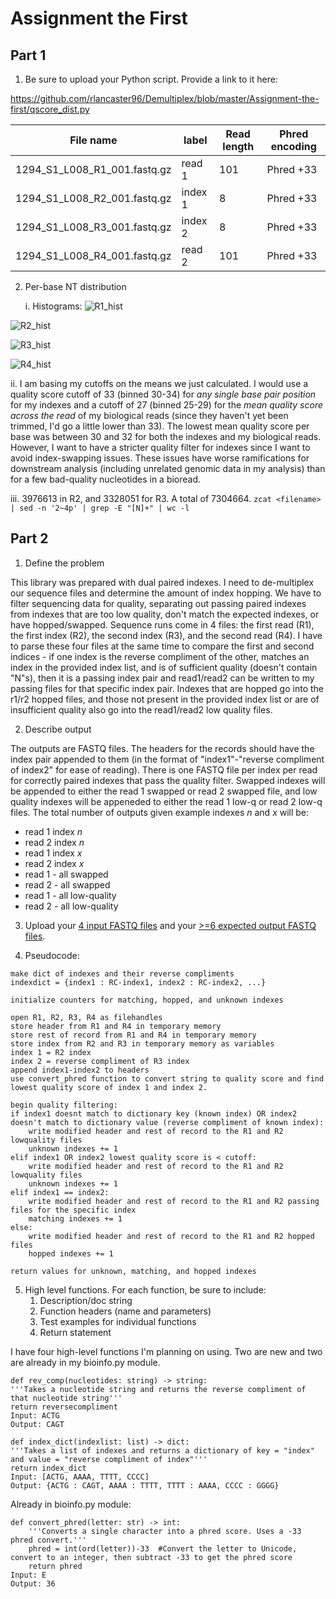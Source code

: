 # Assignment the First

## Part 1
1. Be sure to upload your Python script. Provide a link to it here:

https://github.com/rlancaster96/Demultiplex/blob/master/Assignment-the-first/qscore_dist.py

| File name | label | Read length | Phred encoding |
|---|---|---|---|
| 1294_S1_L008_R1_001.fastq.gz | read 1 | 101 | Phred +33 |
| 1294_S1_L008_R2_001.fastq.gz | index 1 | 8 | Phred +33 |
| 1294_S1_L008_R3_001.fastq.gz | index 2 | 8 | Phred +33 |
| 1294_S1_L008_R4_001.fastq.gz | read 2 | 101 | Phred +33 |

2. Per-base NT distribution

   i. Histograms:
![R1_hist](https://github.com/rlancaster96/Demultiplex/assets/136844363/82f72a0a-cfb2-4edf-83ee-23431fa43d51)

![R2_hist](https://github.com/rlancaster96/Demultiplex/assets/136844363/df00c274-20ef-4ea5-9c7c-b78ce9d89b84)

![R3_hist](https://github.com/rlancaster96/Demultiplex/assets/136844363/6b12e9ae-ecd2-41cf-ad2d-684199663e7b)

![R4_hist](https://github.com/rlancaster96/Demultiplex/assets/136844363/6b4cf3ee-3a66-4e9a-8b88-f36f6e745e94)


ii. I am basing my cutoffs on the means we just calculated. I would use a quality score cutoff of 33 (binned 30-34) for *any single base pair position* for my indexes and a cutoff of 27 (binned 25-29) for the *mean quality score across the read* of my biological reads (since they haven't yet been trimmed, I'd go a little lower than 33). The lowest mean quality score per base was between 30 and 32 for both the indexes and my biological reads. However, I want to have a stricter quality filter for indexes since I want to avoid index-swapping issues. These issues have worse ramifications for downstream analysis (including unrelated genomic data in my analysis) than for a few bad-quality nucleotides in a bioread. 

iii. 3976613 in R2, and 3328051 for R3. A total of 7304664. 
	    ```
	    zcat <filename> | sed -n '2~4p' | grep -E "[N]+" | wc -l 
	    ```

## Part 2
1. Define the problem

This library was prepared with dual paired indexes. I need to de-multiplex our sequence files and determine the amount of index hopping. We have to filter sequencing data for quality, separating out passing paired indexes from indexes that are too low quality, don't match the expected indexes, or have hopped/swapped.
Sequence runs come in 4 files: the first read (R1), the first index (R2), the second index (R3), and the second read (R4). I have to parse these four files at the same time to compare the first and second indices - if one index is the reverse compliment of the other, matches an index in the provided index list, and is of sufficient quality (doesn't contain "N"s), then it is a passing index pair and read1/read2 can be written to my passing files for that specific index pair. Indexes that are hopped go into the r1/r2 hopped files, and those not present in the provided index list or are of insufficient quality also go into the read1/read2 low quality files.

2. Describe output

The outputs are FASTQ files. The headers for the records should have the index pair appended to them (in the format of "index1"-"reverse compliment of index2" for ease of reading). There is one FASTQ file per index per read for correctly paired indexes that pass the quality filter. Swapped indexes will be appended to either the read 1 swapped or read 2 swapped file, and low quality indexes will be appeneded to either the read 1 low-q or read 2 low-q files. The total number of outputs given example indexes *n* and *x* will be:
- read 1 index *n*
- read 2 index *n*
- read 1 index *x*
- read 2 index *x*
- read 1 - all swapped
- read 2 - all swapped
- read 1 - all low-quality
- read 2 - all low-quality 

3. Upload your [4 input FASTQ files](../TEST-input_FASTQ) and your [>=6 expected output FASTQ files](../TEST-output_FASTQ).

4. Pseudocode: 
```
make dict of indexes and their reverse compliments 
indexdict = {index1 : RC-index1, index2 : RC-index2, ...}

initialize counters for matching, hopped, and unknown indexes

open R1, R2, R3, R4 as filehandles
store header from R1 and R4 in temporary memory 
store rest of record from R1 and R4 in temporary memory 
store index from R2 and R3 in temporary memory as variables
index 1 = R2 index
index 2 = reverse compliment of R3 index 
append index1-index2 to headers 
use convert_phred function to convert string to quality score and find lowest quality score of index 1 and index 2.

begin quality filtering: 
if index1 doesnt match to dictionary key (known index) OR index2 doesn't match to dictionary value (reverse compliment of known index): 
	write modified header and rest of record to the R1 and R2 lowquality files
	unknown indexes += 1
elif index1 OR index2 lowest quality score is < cutoff: 
	write modified header and rest of record to the R1 and R2 lowquality files
	unknown indexes += 1
elif index1 == index2:
	write modified header and rest of record to the R1 and R2 passing files for the specific index
	matching indexes += 1
else: 
	write modified header and rest of record to the R1 and R2 hopped files 
	hopped indexes += 1

return values for unknown, matching, and hopped indexes
```

5. High level functions. For each function, be sure to include:
    1. Description/doc string
    2. Function headers (name and parameters)
    3. Test examples for individual functions
    4. Return statement

I have four high-level functions I'm planning on using. Two are new and two are already in my bioinfo.py module.

```
def rev_comp(nucleotides: string) -> string: 
'''Takes a nucleotide string and returns the reverse compliment of that nucleotide string'''
return reversecompliment
Input: ACTG
Output: CAGT
```

```
def index_dict(indexlist: list) -> dict: 
'''Takes a list of indexes and returns a dictionary of key = "index" and value = "reverse compliment of index"'''
return index_dict
Input: [ACTG, AAAA, TTTT, CCCC]
Output: {ACTG : CAGT, AAAA : TTTT, TTTT : AAAA, CCCC : GGGG}
```

Already in bioinfo.py module: 

```
def convert_phred(letter: str) -> int:
    '''Converts a single character into a phred score. Uses a -33 phred convert.'''
    phred = int(ord(letter))-33  #Convert the letter to Unicode, convert to an integer, then subtract -33 to get the phred score
    return phred
Input: E
Output: 36
```

